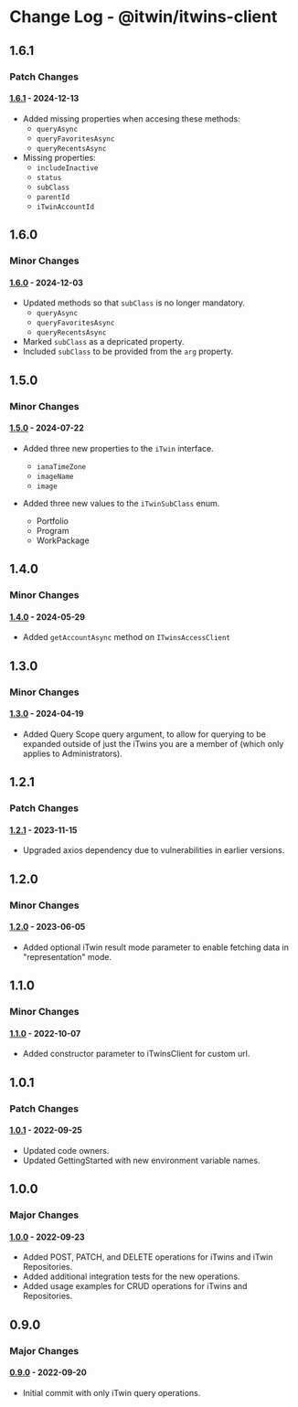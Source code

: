 # Change Log - @itwin/itwins-client

## 1.6.1

### Patch Changes

#### [1.6.1](https://www.npmjs.com/package/@itwin/itwins-client/v/1.6.1) - 2024-12-13

- Added missing properties when accesing these methods:
  - `queryAsync`
  - `queryFavoritesAsync`
  - `queryRecentsAsync`
- Missing properties:
  - `includeInactive`
  - `status`
  - `subClass`
  - `parentId`
  - `iTwinAccountId`

## 1.6.0

### Minor Changes

#### [1.6.0](https://www.npmjs.com/package/@itwin/itwins-client/v/1.6.0) - 2024-12-03

- Updated methods so that `subClass` is no longer mandatory.
  - `queryAsync`
  - `queryFavoritesAsync`
  - `queryRecentsAsync`
- Marked `subClass` as a depricated property.
- Included `subClass` to be provided from the `arg` property.

## 1.5.0

### Minor Changes

#### [1.5.0](https://www.npmjs.com/package/@itwin/itwins-client/v/1.5.0) - 2024-07-22

- Added three new properties to the `iTwin` interface.

  - `ianaTimeZone`
  - `imageName`
  - `image`

- Added three new values to the `iTwinSubClass` enum.
  - Portfolio
  - Program
  - WorkPackage

## 1.4.0

### Minor Changes

#### [1.4.0](https://www.npmjs.com/package/@itwin/itwins-client/v/1.4.0) - 2024-05-29

- Added `getAccountAsync` method on `ITwinsAccessClient`

## 1.3.0

### Minor Changes

#### [1.3.0](https://www.npmjs.com/package/@itwin/itwins-client/v/1.3.0) - 2024-04-19

- Added Query Scope query argument, to allow for querying to be expanded outside of just the iTwins you are a member of (which only applies to Administrators).

## 1.2.1

### Patch Changes

#### [1.2.1](https://www.npmjs.com/package/@itwin/itwins-client/v/1.2.1) - 2023-11-15

- Upgraded axios dependency due to vulnerabilities in earlier versions.

## 1.2.0

### Minor Changes

#### [1.2.0](https://www.npmjs.com/package/@itwin/itwins-client/v/1.2.0) - 2023-06-05

- Added optional iTwin result mode parameter to enable fetching data in "representation" mode.

## 1.1.0

### Minor Changes

#### [1.1.0](https://www.npmjs.com/package/@itwin/itwins-client/v/1.1.0) - 2022-10-07

- Added constructor parameter to iTwinsClient for custom url.

## 1.0.1

### Patch Changes

#### [1.0.1](https://www.npmjs.com/package/@itwin/itwins-client/v/1.0.1) - 2022-09-25

- Updated code owners.
- Updated GettingStarted with new environment variable names.

## 1.0.0

### Major Changes

#### [1.0.0](https://www.npmjs.com/package/@itwin/itwins-client/v/1.0.0) - 2022-09-23

- Added POST, PATCH, and DELETE operations for iTwins and iTwin Repositories.
- Added additional integration tests for the new operations.
- Added usage examples for CRUD operations for iTwins and Repositories.

## 0.9.0

### Major Changes

#### [0.9.0](https://www.npmjs.com/package/@itwin/itwins-client/v/0.9.0) - 2022-09-20

- Initial commit with only iTwin query operations.
